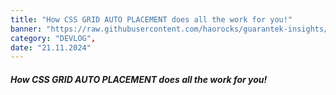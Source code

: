 ```yaml
---
title: "How CSS GRID AUTO PLACEMENT does all the work for you!"
banner: "https://raw.githubusercontent.com/haorocks/guarantek-insights/master/insights/how-css-grid-auto-placement-does-all-the-work-for-you/banner.jpg",
category: "DEVLOG",
date: "21.11.2024"
---
```


##### How CSS GRID AUTO PLACEMENT does all the work for you!
